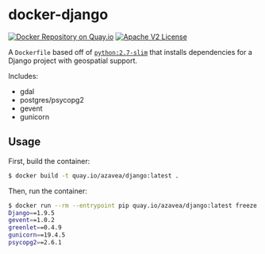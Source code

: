 # docker-django

[![Docker Repository on Quay.io](https://quay.io/repository/azavea/django/status "Docker Repository on Quay.io")](https://quay.io/repository/azavea/django)
[![Apache V2 License](http://img.shields.io/badge/license-Apache%20V2-blue.svg)](https://github.com/azavea/docker-django/blob/develop/LICENSE)

A `Dockerfile` based off of [`python:2.7-slim`](https://registry.hub.docker.com/_/python/) that installs dependencies for a Django project with geospatial support.

Includes:

  - gdal
  - postgres/psycopg2
  - gevent
  - gunicorn

## Usage

First, build the container:

```bash
$ docker build -t quay.io/azavea/django:latest .
```

Then, run the container:

```bash
$ docker run --rm --entrypoint pip quay.io/azavea/django:latest freeze
Django==1.9.5
gevent==1.0.2
greenlet==0.4.9
gunicorn==19.4.5
psycopg2==2.6.1
```
